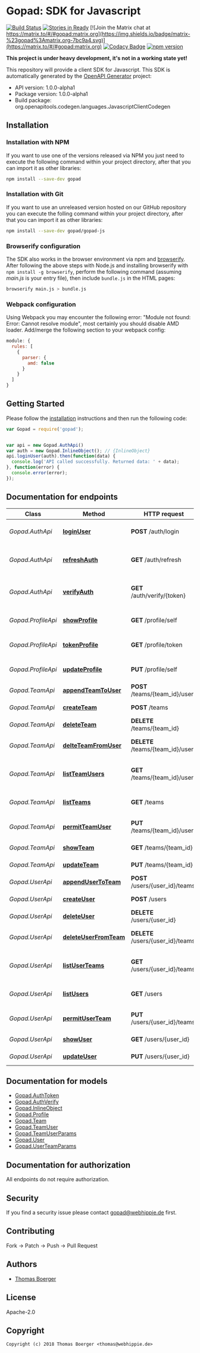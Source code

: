 # Gopad: SDK for Javascript

[![Build Status](http://cloud.drone.io/api/badges/gopad/gopad-js/status.svg)](http://cloud.drone.io/gopad/gopad-js)
[![Stories in Ready](https://badge.waffle.io/gopad/gopad-api.svg?label=ready&title=Ready)](http://waffle.io/gopad/gopad-api)
[![Join the Matrix chat at https://matrix.to/#/#gopad:matrix.org](https://img.shields.io/badge/matrix-%23gopad%3Amatrix.org-7bc9a4.svg)](https://matrix.to/#/#gopad:matrix.org)
[![Codacy Badge](https://api.codacy.com/project/badge/Grade/7ece04b5a0c94808b467f0c46e445194)](https://www.codacy.com/app/gopad/gopad-js?utm_source=github.com&amp;utm_medium=referral&amp;utm_content=gopad/gopad-js&amp;utm_campaign=Badge_Grade)
[![npm version](https://badge.fury.io/js/gopad.svg)](https://badge.fury.io/js/gopad)

**This project is under heavy development, it's not in a working state yet!**

This repository will provide a client SDK for Javascript. This SDK is automatically generated by the [OpenAPI Generator](https://openapi-generator.tech) project:

- API version: 1.0.0-alpha1
- Package version: 1.0.0-alpha1
- Build package: org.openapitools.codegen.languages.JavascriptClientCodegen


## Installation


### Installation with NPM

If you want to use one of the versions released via NPM you just need to execute the following command within your project directory, after that you can import it as other libraries:

```bash
npm install --save-dev gopad
```


### Installation with Git

If you want to use an unreleased version hosted on our GitHub repository you can execute the folling command within your project directory, after that you can import it as other libraries:

```bash
npm install --save-dev gopad/gopad-js
```


### Browserify configuration

The SDK also works in the browser environment via npm and [browserify](http://browserify.org/). After following the above steps with Node.js and installing browserify with `npm install -g browserify`, perform the following command (assuming *main.js* is your entry file), then include `bundle.js` in the HTML pages:

```bash
browserify main.js > bundle.js
```


### Webpack configuration

Using Webpack you may encounter the following error: "Module not found: Error: Cannot resolve module", most certainly you should disable AMD loader. Add/merge the following section to your webpack config:

```javascript
module: {
  rules: [
    {
      parser: {
        amd: false
      }
    }
  ]
}
```


## Getting Started

Please follow the [installation](#installation) instructions and then run the following code:

```javascript
var Gopad = require('gopad');


var api = new Gopad.AuthApi()
var auth = new Gopad.InlineObject(); // {InlineObject} 
api.loginUser(auth).then(function(data) {
  console.log('API called successfully. Returned data: ' + data);
}, function(error) {
  console.error(error);
});


```

## Documentation for endpoints

Class | Method | HTTP request | Description
------------ | ------------- | ------------- | -------------
*Gopad.AuthApi* | [**loginUser**](docs/AuthApi.md#loginUser) | **POST** /auth/login | Authenticate an user by credentials
*Gopad.AuthApi* | [**refreshAuth**](docs/AuthApi.md#refreshAuth) | **GET** /auth/refresh | Refresh an auth token before it expires
*Gopad.AuthApi* | [**verifyAuth**](docs/AuthApi.md#verifyAuth) | **GET** /auth/verify/{token} | Verify validity for an authentication token
*Gopad.ProfileApi* | [**showProfile**](docs/ProfileApi.md#showProfile) | **GET** /profile/self | Retrieve an unlimited auth token
*Gopad.ProfileApi* | [**tokenProfile**](docs/ProfileApi.md#tokenProfile) | **GET** /profile/token | Retrieve an unlimited auth token
*Gopad.ProfileApi* | [**updateProfile**](docs/ProfileApi.md#updateProfile) | **PUT** /profile/self | Retrieve an unlimited auth token
*Gopad.TeamApi* | [**appendTeamToUser**](docs/TeamApi.md#appendTeamToUser) | **POST** /teams/{team_id}/users | Assign a user to team
*Gopad.TeamApi* | [**createTeam**](docs/TeamApi.md#createTeam) | **POST** /teams | Create a new team
*Gopad.TeamApi* | [**deleteTeam**](docs/TeamApi.md#deleteTeam) | **DELETE** /teams/{team_id} | Delete a specific team
*Gopad.TeamApi* | [**delteTeamFromUser**](docs/TeamApi.md#delteTeamFromUser) | **DELETE** /teams/{team_id}/users | Remove a user from team
*Gopad.TeamApi* | [**listTeamUsers**](docs/TeamApi.md#listTeamUsers) | **GET** /teams/{team_id}/users | Fetch all users assigned to team
*Gopad.TeamApi* | [**listTeams**](docs/TeamApi.md#listTeams) | **GET** /teams | Fetch all available teams
*Gopad.TeamApi* | [**permitTeamUser**](docs/TeamApi.md#permitTeamUser) | **PUT** /teams/{team_id}/users | Update user perms for team
*Gopad.TeamApi* | [**showTeam**](docs/TeamApi.md#showTeam) | **GET** /teams/{team_id} | Fetch a specific team
*Gopad.TeamApi* | [**updateTeam**](docs/TeamApi.md#updateTeam) | **PUT** /teams/{team_id} | Update a specific team
*Gopad.UserApi* | [**appendUserToTeam**](docs/UserApi.md#appendUserToTeam) | **POST** /users/{user_id}/teams | Assign a team to user
*Gopad.UserApi* | [**createUser**](docs/UserApi.md#createUser) | **POST** /users | Create a new user
*Gopad.UserApi* | [**deleteUser**](docs/UserApi.md#deleteUser) | **DELETE** /users/{user_id} | Delete a specific user
*Gopad.UserApi* | [**deleteUserFromTeam**](docs/UserApi.md#deleteUserFromTeam) | **DELETE** /users/{user_id}/teams | Remove a team from user
*Gopad.UserApi* | [**listUserTeams**](docs/UserApi.md#listUserTeams) | **GET** /users/{user_id}/teams | Fetch all teams assigned to user
*Gopad.UserApi* | [**listUsers**](docs/UserApi.md#listUsers) | **GET** /users | Fetch all available users
*Gopad.UserApi* | [**permitUserTeam**](docs/UserApi.md#permitUserTeam) | **PUT** /users/{user_id}/teams | Update team perms for user
*Gopad.UserApi* | [**showUser**](docs/UserApi.md#showUser) | **GET** /users/{user_id} | Fetch a specific user
*Gopad.UserApi* | [**updateUser**](docs/UserApi.md#updateUser) | **PUT** /users/{user_id} | Update a specific user


## Documentation for models

 - [Gopad.AuthToken](docs/AuthToken.md)
 - [Gopad.AuthVerify](docs/AuthVerify.md)
 - [Gopad.InlineObject](docs/InlineObject.md)
 - [Gopad.Profile](docs/Profile.md)
 - [Gopad.Team](docs/Team.md)
 - [Gopad.TeamUser](docs/TeamUser.md)
 - [Gopad.TeamUserParams](docs/TeamUserParams.md)
 - [Gopad.User](docs/User.md)
 - [Gopad.UserTeamParams](docs/UserTeamParams.md)


## Documentation for authorization

All endpoints do not require authorization.


## Security

If you find a security issue please contact gopad@webhippie.de first.


## Contributing

Fork -> Patch -> Push -> Pull Request


## Authors

* [Thomas Boerger](https://github.com/tboerger)


## License

Apache-2.0


## Copyright

```
Copyright (c) 2018 Thomas Boerger <thomas@webhippie.de>
```

